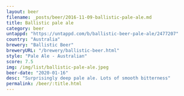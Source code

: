 ```yaml
---
layout: beer
filename: _posts/beer/2016-11-09-ballistic-pale-ale.md
title: Ballistic pale ale
category: beer
untappd: "https://untappd.com/b/ballistic-beer-pale-ale/2477207"
country: "Australia"
brewery: "Ballistic Beer"
breweryURL: "/brewery/ballistic-beer.html"
style: "Pale Ale - Australian"
score: 7.5
img: /img/list/ballistic-pale-ale.jpeg
beer-date: "2020-01-16"
desc: "Surprisingly deep pale ale. Lots of smooth bitterness"
permalink: /beer/:title.html
---
```

